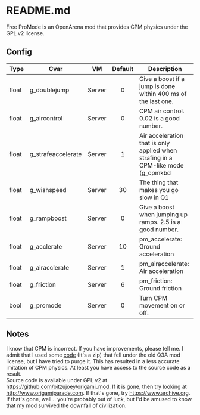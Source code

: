 
# README.md

Free ProMode is an OpenArena mod that provides CPM physics under the GPL v2 license.

## Config

| Type | Cvar | VM | Default | Description |
|-------|-----------------------|--------|:-------:|------------------------------------------------|
| float | g_doublejump | Server | 0 | Give a boost if a jump is done within 400 ms of the last one. |
| float | g_aircontrol | Server | 0 | CPM air control. 0.02 is a good number. |
| float | g_strafeaccelerate | Server | 1 | Air acceleration that is only applied when strafing in a CPM-like mode (g_cpmkbd || g_orikbd) |
| float | g_wishspeed | Server | 30 | The thing that makes you go slow in Q1 |
| float | g_rampboost | Server | 0 | Give a boost when jumping up ramps. 2.5 is a good number. |
| float | g_acclerate | Server | 10 | pm_accelerate: Ground acceleration |
| float | g_airacclerate | Server | 1 | pm_airaccelerate: Air acceleration |
| float | g_friction | Server | 6 | pm_friction: Ground friction |
| bool | g_promode | Server | 0 | Turn CPM movement on or off. |

## Notes
I know that CPM is incorrect. If you have improvements, please tell me. I admit that I used some [code](https://web.archive.org/web/20070214143052/http://games.linuxdude.com/tamaps/archive/cpm1_dev_docs.zip) (It's a zip) that fell under the old Q3A mod license, but I have tried to purge it. This has resulted in a less accurate imitation of CPM physics. At least you have access to the source code as a result.  
Source code is available under GPL v2 at <https://github.com/oitzujoey/origami_mod>. If it is gone, then try looking at <http://www.origamiparade.com>. If that's gone, try <https://www.archive.org>. If that's gone, well... you're probably out of luck, but I'd be amused to know that my mod survived the downfall of civilization.  
